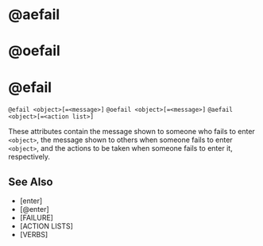# @aefail
# @oefail
# @efail
`@efail <object>[=<message>]`
`@oefail <object>[=<message>]`
`@aefail <object>[=<action list>]`

These attributes contain the message shown to someone who fails to enter `<object>`, the message shown to others when someone fails to enter `<object>`, and the actions to be taken when someone fails to enter it, respectively.


## See Also
- [enter]
- [@enter]
- [FAILURE]
- [ACTION LISTS]
- [VERBS]

